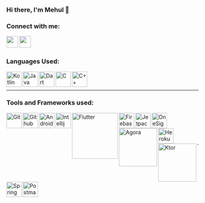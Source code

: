 ### Hi there, I'm Mehul 👋

<!--
**Mehul-Bisht/Mehul-Bisht** is a ✨ _special_ ✨ repository because its `README.md` (this file) appears on your GitHub profile.

Here are some ideas to get you started:

- 🔭 I’m currently working on ...
- 🌱 I’m currently learning ...
- 👯 I’m looking to collaborate on ...
- 🤔 I’m looking for help with ...
- 💬 Ask me about ...
- 📫 How to reach me: ...
- 😄 Pronouns: ...
- ⚡ Fun fact: ...
-->

### Connect with me:

[<img height="30" src="https://img.shields.io/badge/linkedin-%230077B5.svg?&style=for-the-badge&logo=linkedin&logoColor=white" />][LinkedIn]
[<img height="30" src="https://img.shields.io/badge/twitter-%231DA1F2.svg?&style=for-the-badge&logo=twitter&logoColor=white" />][twitter]

### Languages Used:

<img align="left" alt="Kotlin" width="40px" src="https://www.vectorlogo.zone/logos/kotlinlang/kotlinlang-icon.svg" />
<img align="left" alt="Java" width="40px" src="https://www.vectorlogo.zone/logos/java/java-icon.svg" />
<img align="left" alt="Dart" width="40px" src="https://user-images.githubusercontent.com/65572088/115594821-d0df9b80-a2f3-11eb-8b1c-c4e7617f37cc.png" />
<img align="left" alt="C" width="40px" src="https://img.icons8.com/color/48/000000/c-programming.png" />
<img align="left" alt="C++" width="40px" src="https://img.icons8.com/color/2x/c-plus-plus-logo.png" />

<br />
<br />
<hr />

### Tools and Frameworks used:

<img align="left" alt="Git" width="40px" src="https://www.vectorlogo.zone/logos/git-scm/git-scm-icon.svg" />
<img align="left" alt="Github" width="40px" src="https://www.vectorlogo.zone/logos/github/github-icon.svg" />
<img align="left" alt="Android Studio" width="40px" src="https://user-images.githubusercontent.com/65572088/115593549-3f235e80-a2f2-11eb-9c70-72cf1e10cac6.png" />
<img align="left" alt="Intellij Idea" width="40px" src="https://user-images.githubusercontent.com/65572088/115593972-d092d080-a2f2-11eb-8e3f-970ccec749ab.png" />
<img align="left" alt="Flutter" width="120px" src="https://user-images.githubusercontent.com/65572088/115595022-0e442900-a2f4-11eb-8141-059b2a1714f6.png" />
<img align="left" alt="Firebase" width="40px" src="https://www.vectorlogo.zone/logos/firebase/firebase-icon.svg" />
<img align="left" alt="Jetpack Compose" width="40px" src="https://user-images.githubusercontent.com/65572088/115596063-4c8e1800-a2f5-11eb-87b9-e11289c852f5.png" />
<img align="left" alt="OneSignal" width="40px" src="https://user-images.githubusercontent.com/65572088/115596146-63cd0580-a2f5-11eb-9b18-309afdd752f6.png" />
<img align="left" alt="Agora" width="100px" src="https://user-images.githubusercontent.com/65572088/115596372-a7c00a80-a2f5-11eb-8fd5-2689cc6e65e6.png" />
<img align="left" alt="Heroku" width="40px" src="https://www.vectorlogo.zone/logos/heroku/heroku-icon.svg" />
<br />
<br />
<img align="left" alt="Ktor" width="100px" src="https://user-images.githubusercontent.com/65572088/115592966-878e4c80-a2f1-11eb-91a0-1d0cd7a77540.png" />
<img align="left" alt="Spring Boot" width="40px" src="https://user-images.githubusercontent.com/65572088/115592739-3a11df80-a2f1-11eb-8003-356eba450a1f.png" />
<img align="left" alt="Postman" width="40px" src="https://user-images.githubusercontent.com/65572088/115596265-89f2a580-a2f5-11eb-8572-228c5cdfb62c.png" />

<br />
<br />
<hr />

[linkedin]: https://www.linkedin.com/in/mehul-bisht-016a621ab/
[twitter]: https://twitter.com/mehul_bisht
